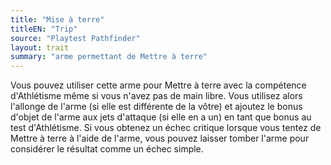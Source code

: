 ```yaml
---
title: "Mise à terre"
titleEN: "Trip"
source: "Playtest Pathfinder"
layout: trait
summary: "arme permettant de Mettre à terre"
---
```

Vous pouvez utiliser cette arme pour Mettre à terre avec la compétence d'Athlétisme même si vous n'avez pas de main libre. Vous utilisez alors l'allonge de l'arme (si elle est différente de la vôtre) et ajoutez le bonus d'objet de l'arme aux jets d'attaque (si elle en a un) en tant que bonus au test d'Athlétisme. Si vous obtenez un échec critique lorsque vous tentez de Mettre à terre à l'aide de l'arme, vous pouvez laisser tomber l'arme pour considérer le résultat comme un échec simple.
